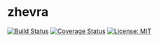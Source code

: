 # zhevra
[![Build Status](https://semaphoreci.com/api/v1/wow-sweetlie/zhevra/branches/master/badge.svg)](https://semaphoreci.com/wow-sweetlie/zhevra)
[![Coverage Status](https://coveralls.io/repos/github/wow-sweetlie/zhevra/badge.svg?branch=master)](https://coveralls.io/github/wow-sweetlie/zhevra?branch=master)
 [![License: MIT](https://img.shields.io/badge/License-MIT-yellow.svg)](https://opensource.org/licenses/MIT)
